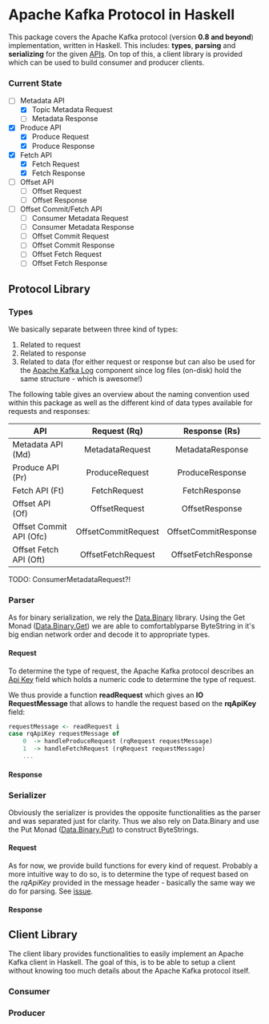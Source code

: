 # Apache Kafka Protocol in Haskell

This package covers the Apache Kafka protocol (version **0.8 and beyond**) implementation, written in Haskell. 
This includes: **types**, **parsing** and **serializing** for the given [APIs](https://cwiki.apache.org/confluence/display/KAFKA/A+Guide+To+The+Kafka+Protocol#AGuideToTheKafkaProtocol-TheAPIs).
On top of this, a client library is provided which can be used to build consumer and producer clients.

### Current State

- [ ] Metadata API
  - [x] Topic Metadata Request
  - [ ] Metadata Response
- [x] Produce API
    - [x] Produce Request
    - [x] Produce Response
- [x] Fetch API
  - [x] Fetch Request
  - [x] Fetch Response
- [ ] Offset API
  - [ ] Offset Request
  - [ ] Offset Response
- [ ] Offset Commit/Fetch API
  - [ ] Consumer Metadata Request
  - [ ] Consumer Metadata Response
  - [ ] Offset Commit Request
  - [ ] Offset Commit Response
  - [ ] Offset Fetch Request
  - [ ] Offset Fetch Response

## Protocol Library

### Types

We basically separate between three kind of types:
 1. Related to request
 2. Related to response
 3. Related to data (for either request or response but can also be used for the [Apache Kafka Log](http://kafka.apache.org/documentation.html#log) component since log files (on-disk) hold the same structure - which is awesome!)
 
The following table gives an overview about the naming convention used within this package as well as the different kind of data types available for requests and responses:

| API                     | Request (Rq)        | Response (Rs)         |
| ----------------------- |:-------------------:| :--------------------:|
| Metadata API (Md)       | MetadataRequest     | MetadataResponse      |
| Produce API (Pr)        | ProduceRequest      | ProduceResponse       |
| Fetch API (Ft)          | FetchRequest        | FetchResponse         |
| Offset API (Of)         | OffsetRequest       | OffsetResponse        |
| Offset Commit API (Ofc) | OffsetCommitRequest | OffsetCommitResponse  |
| Offset Fetch API (Oft)  | OffsetFetchRequest  | OffsetFetchResponse   |

TODO: ConsumerMetadataRequest?!

### Parser

As for binary serialization, we rely the [Data.Binary](https://hackage.haskell.org/package/binary-0.4.1/docs/Data-Binary.html#t:Binary) library. 
Using the Get Monad ([Data.Binary.Get](https://hackage.haskell.org/package/binary-0.4.3.1/docs/Data-Binary-Get.html)) we are able to comfortablyparse ByteString in it's big endian network order and decode it to appropriate types.

#### Request

To determine the type of request, the Apache Kafka protocol describes an [Api Key](https://cwiki.apache.org/confluence/display/KAFKA/A+Guide+To+The+Kafka+Protocol#AGuideToTheKafkaProtocol-ApiKeys) field which holds a numeric code to determine the type of request. 

We thus provide a function **readRequest** which gives an **IO RequestMessage** that allows to handle the request based on the **rqApiKey** field: 

```haskell
requestMessage <- readRequest i
case rqApiKey requestMessage of
    0  -> handleProduceRequest (rqRequest requestMessage)
    1  -> handleFetchRequest (rqRequest requestMessage)
    ...
```

#### Response

### Serializer

Obviously the serializer is provides the opposite functionalities as the parser and was separated just for clarity. Thus we also rely on Data.Binary and use the Put Monad ([Data.Binary.Put](https://hackage.haskell.org/package/binary-0.4.3.1/docs/Data-Binary-Put.html)) to construct ByteStrings.

#### Request

As for now, we provide build functions for every kind of request. Probably a more intuitive way to do so, is to determine the type of request based on the *rqApiKey* provided in the message header - basically the same way we do for parsing. See [issue](https://github.com/hmb-ba/protocol/issues/1).

#### Response

## Client Library

The client libary provides functionalities to easily implement an Apache Kafka client in Haskell. The goal of this, is to be able to setup a client without knowing too much details about the Apache Kafka protocol itself.

### Consumer



### Producer
